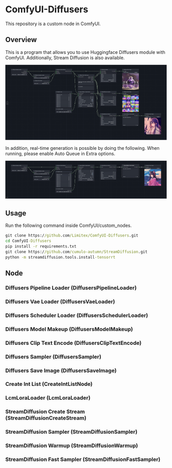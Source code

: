 # ComfyUI-Diffusers

This repository is a custom node in ComfyUI.

## Overview

This is a program that allows you to use Huggingface Diffusers module with ComfyUI. Additionally, Stream Diffusion is also available.

![Workflow](img/workflow.png)

In addition, real-time generation is possible by doing the following.
When running, please enable Auto Queue in Extra options.

![Workflow2](img/workflow2.png)

## Usage

Run the following command inside ComfyUI/custom_nodes.

```cmd
git clone https://github.com/Limitex/ComfyUI-Diffusers.git
cd ComfyUI-Diffusers
pip install -r requirements.txt
git clone https://github.com/cumulo-autumn/StreamDiffusion.git
python -m streamdiffusion.tools.install-tensorrt
```

## Node

### Diffusers Pipeline Loader (DiffusersPipelineLoader)

### Diffusers Vae Loader (DiffusersVaeLoader)

### Diffusers Scheduler Loader (DiffusersSchedulerLoader)

### Diffusers Model Makeup (DiffusersModelMakeup)

### Diffusers Clip Text Encode (DiffusersClipTextEncode)

### Diffusers Sampler (DiffusersSampler)

### Diffusers Save Image (DiffusersSaveImage)

### Create Int List (CreateIntListNode)

### LcmLoraLoader (LcmLoraLoader)

### StreamDiffusion Create Stream (StreamDiffusionCreateStream)

### StreamDiffusion Sampler (StreamDiffusionSampler)

### StreamDiffusion Warmup (StreamDiffusionWarmup)

### StreamDiffusion Fast Sampler (StreamDiffusionFastSampler)
